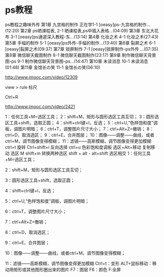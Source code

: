 # ps教程 






ps教程之趣味外传
第1章 九宫格的制作
正在学1-1 [oeasy]ps-九宫格的制作...(12:20)
第2章 ps晒课程表,
2-1 晒课程表,ps中插入表格...(04:09)
第3章 东北大花布
3-1 [oeasy]ps通道深入教程-东...(13:14)
第4章 化妆之术
4-1 化妆之术(27:43)
第5章 手幅的制作
5-1 [oeasy]ps外传-手幅的制作...(13:40)
第6章 裂屏之术
6-1 [oeasy]裂屏之术(09:37)
第7章 锁屏制作
7-1 [oeasy]锁屏制作-ps外传 ...(07:35)
第8章 微信聊天截图制作
8-1 微信聊天截图制作(23:17)
第9章 制作微信聊天背景图-ps
9-1 制作微信聊天背景图-ps...(14:47)
第10章 未读消息
10-1 未读消息(01:48)
第11章 金馆长の笑
11-1 金馆长の笑(06:10)





http://www.imooc.com/video/12309

view > rule 标尺

Ctrl+R


http://www.imooc.com/video/2421

1：任何工具+M=选区工具；
2：shift+M，矩形与圆形选区工具互切；
3：圆形选区工具+shift，选取正圆；
4：shift+ctrl键+I，反选；
5：ctrl+U,“色样饱和度”调板，调图片明暗；
6：ctrl+T，调整图片尺寸大小；
7：ctrl+Alt+Z=撤销；
8：ctrl+D，取消选区；
9：ctrl+E，合并图层；
10：图像——调整——曲线，或者ctrl+M，调节图像变得模糊；
11：滤镜——高斯模糊，调节图像变得更加模糊
ctrl+t  旋转
Ctrl+shift+i  反向选择
ctrl+u 色彩饱和度调板
选区+Alt+移动 复制移动
选区 M
shift+m 转换两种选区
shift  +
alt    -
alt+shift  选区相交
1：任何工具+M=选区工具；

2：shift+M，矩形与圆形选区工具互切；

3：圆形选区工具+shift，选取正圆；

4：shift+ctrl键+I，反选；

5：ctrl+U,“色样饱和度”调板，调图片明暗；

6：ctrl+T，调整图片尺寸大小；

7：ctrl+Alt+Z=撤销；

8：ctrl+D，取消选区；

9：ctrl+E，合并图层；

10：图像——调整——曲线，或者ctrl+M，调节图像变得模糊；

11：滤镜——高斯模糊，调节图像变得更加模糊
Ctrl+t：变形
ALT+鼠标移动：移动用矩形或其他图形圈出来的图片
F7：图层
F6：颜色
F:全屏






